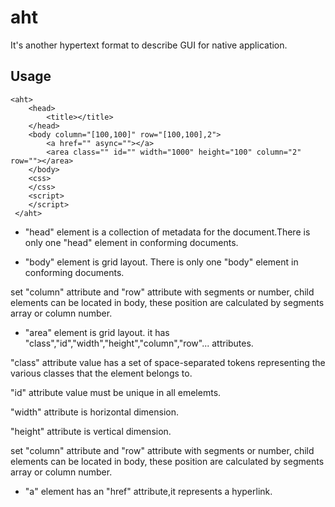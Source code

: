 # aht

It's another hypertext format to describe GUI for native application.

## Usage

```
<aht>
    <head>
        <title></title>
    </head>
    <body column="[100,100]" row="[100,100],2">
        <a href="" async=""></a>
        <area class="" id="" width="1000" height="100" column="2" row=""></area>
    </body>
    <css>
    </css>
    <script>
    </script>
 </aht>
```
 
* "head" element is a collection of metadata for the document.There is only one "head" element in conforming documents.

* "body" element is grid layout. There is only one "body" element in conforming documents.

set "column" attribute and "row" attribute with segments or number, child elements can be located in body, these position are calculated by segments array or column number.

* "area" element is grid layout. it has "class","id","width","height","column","row"... attributes.

"class" attribute value has a set of space-separated tokens representing the various classes that the element belongs to.

"id" attribute value must be unique in all emelemts.

"width" attribute is horizontal dimension.

"height" attribute is vertical dimension.

set "column" attribute and "row" attribute with segments or number, child elements can be located in body, these position are calculated by segments array or column number.

* "a" element has an "href" attribute,it represents a hyperlink.
